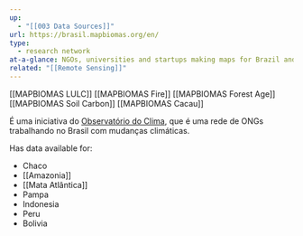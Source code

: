 ```yaml
---
up:
  - "[[003 Data Sources]]"
url: https://brasil.mapbiomas.org/en/
type:
  - research network
at-a-glance: NGOs, universities and startups making maps for Brazil and beyond.
related: "[[Remote Sensing]]"
---
```

[[MAPBIOMAS LULC]]
[[MAPBIOMAS Fire]]
[[MAPBIOMAS Forest Age]]
[[MAPBIOMAS Soil Carbon]]
[[MAPBIOMAS Cacau]]

É uma iniciativa do [Observatório do Clima](https://www.oc.eco.br/en/), que é uma rede de ONGs trabalhando no Brasil com mudanças climáticas.

Has data available for:
- Chaco
- [[Amazonia]]
- [[Mata Atlântica]]
- Pampa
- Indonesia
- Peru
- Bolivia